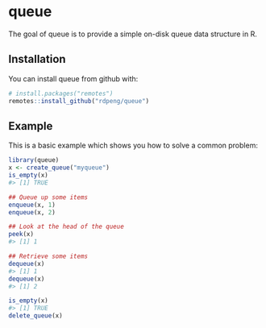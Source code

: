 
<!-- README.md is generated from README.Rmd. Please edit that file -->
queue
=====

The goal of queue is to provide a simple on-disk queue data structure in R.

Installation
------------

You can install queue from github with:

``` r
# install.packages("remotes")
remotes::install_github("rdpeng/queue")
```

Example
-------

This is a basic example which shows you how to solve a common problem:

``` r
library(queue)
x <- create_queue("myqueue")
is_empty(x)
#> [1] TRUE

## Queue up some items
enqueue(x, 1)
enqueue(x, 2)

## Look at the head of the queue
peek(x)
#> [1] 1

## Retrieve some items
dequeue(x)
#> [1] 1
dequeue(x)
#> [1] 2

is_empty(x)
#> [1] TRUE
delete_queue(x)
```
